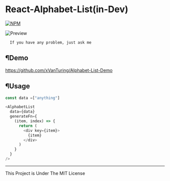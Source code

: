 # React-Alphabet-List(in-Dev)
[![NPM](https://nodei.co/npm/react-alphabet-list.png?mini=true)](https://npmjs.org/package/react-alphabet-list)

![Preview](https://raw.githubusercontent.com/xVanTuring/Alphabet-List/master/imgs/1.png)
```
  If you have any problem, just ask me
```
## ¶Demo
https://github.com/xVanTuring/Alphabet-List-Demo
## ¶Usage
``` js
const data =["anything"]
```
``` js
<AlphabetList
  data={data}
  generateFn={
    (item, index) => {
      return (
        <div key={item}>
          {item}
        </div>
      )
    }
  }
/>

```

---
This Project is Under The MIT License
